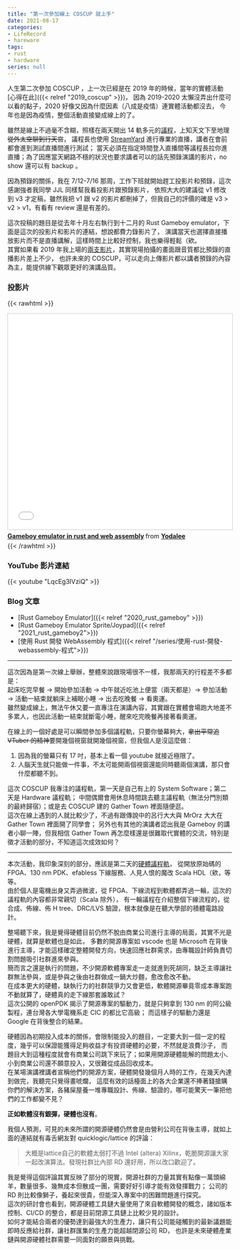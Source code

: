 ```yaml
---
title: "第一次參加線上 COSCUP 就上手"
date: 2021-08-17
categories:
- LifeRecord
- hareware
tags:
- rust
- hardware
series: null
---
```


人生第二次參加 COSCUP ，上一次已經是在 2019 年的時候，當年的實體活動[心得在此]({{< relref "2019_coscup" >}})，
因為 2019-2020 太懶沒弄出什麼可以看的點子，2020 好像又因為什麼因素（八成是疫情）連實體活動都沒去，
今年也是因為疫情，整個活動直接變成線上的了。
<!--more-->

雖然是線上不過毫不含糊，照樣在兩天開出 14 軌多元的[議程](https://coscup.org/2021/zh-TW/session)，上知天文下至地理~~從外太空聊到行天宮~~，
議程長也使用 [StreamYard](https://streamyard.com/) 進行專業的直播，講者在會前都會進到測試直播間進行測試；
當天必須在指定時間登入直播間等議程長拉你進直播；為了因應當天網路不穩的狀況也要求講者可以的話先預錄演講的影片，no show 還可以有 backup 。

因為預錄的關係，我在 7/12-7/16 那周，工作下班就開始趕工投影片和預錄，這次感謝強者我同學 JJL 同樣幫我看投影片跟預錄影片，
依照大大的建議從 v1 修改到 v3 才定稿，雖然我把 v1 跟 v2 的影片都刪掉了，但我自己的評價的確是 v3 > v2 > v1，有看有 review 還是有差的。

這次投稿的題目是從去年十月左右執行到十二月的 Rust Gameboy emulator，下面是這次的投影片和影片的連結，想說都費力錄影片了，
演講當天也選擇直接播放影片而不是直播講解，這樣時間上比較好控制，我也樂得輕鬆（欸。  
其實如果看 2019 年我上場的[兩支影片](https://www.youtube.com/watch?v=NVIUcNt-R8s)，其實現場拍攝的畫面跟音質都比預錄的直播影片差上不少，
也許未來的 COSCUP，可以走向上傳影片都以講者預錄的內容為主，能提供線下觀眾更好的演講品質。

### 投影片
{{< rawhtml >}}
<iframe src="//www.slideshare.net/slideshow/embed_code/key/tHZ4qm2TjJgmeU" width="595" height="485" frameborder="0" marginwidth="0" marginheight="0" scrolling="no" style="border:1px solid #CCC; border-width:1px; margin-bottom:5px; max-width: 100%;" allowfullscreen> </iframe> <div style="margin-bottom:5px"> <strong> <a href="//www.slideshare.net/youtang5/gameboy-emulator-in-rust-and-web-assembly" title="Gameboy emulator in rust and web assembly" target="_blank">Gameboy emulator in rust and web assembly</a> </strong> from <strong><a href="https://www.slideshare.net/youtang5" target="_blank">Yodalee</a></strong> </div>
{{< /rawhtml >}}

### YouTube 影片連結
{{< youtube "LqcEg3IVziQ" >}}

### Blog 文章
* [Rust Gameboy Emulator]({{< relref "2020_rust_gameboy" >}})
* [Rust Gameboy Emulator Sprite/Joypad]({{< relref "2021_rust_gameboy2">}})
* [使用 Rust 開發 WebAssembly 程式]({{< relref "/series/使用-rust-開發-webassembly-程式">}})

----

這次因為是第一次線上舉辦，整體來說跟現場很不一樣，我那兩天的行程差不多都是：  
起床吃完早餐 -> 開始參加活動 -> 中午就近吃池上便當（兩天都是）-> 參加活動 -> 活動一結束就躺床上補眠小睡 -> 出去吃晚餐 -> 看奧運。  
雖然變成線上，無法午休又要一直專注在演講內容，其實跟在實體會場跑大地差不多累人，也因此活動一結束就斷電小睡，醒來吃完晚餐再接著看奧運。  

在線上的一個好處是可以瞬間參加多個議程軌，只要你螢幕夠大，~~拿出平常追 VTuber 的精神~~要開幾個視窗就開幾個視窗，但我個人是沒這麼做：  
1. 因為我的螢幕只有 17 吋，基本上看一個 youtube 就接近極限了。
2. 人腦天生就只能做一件事，不太可能開兩個視窗還能同時聽兩個演講，那只會什麼都聽不到。

這次 COSCUP 我專注的議程軌，第一天是自己有上的 System Software；第二天是 Hardware 議程軌；
中間偶爾會用休息時間跳去聽主議程軌（無法分門別類的最終歸宿）；或是去 COSCUP 建的 Gather Town 裡面隨便逛。  
這次在線上遇到的人就比較少了，不過有跟傳說中的呂行大大與 MrOrz 大大在 Gather Town 裡面開了同學會；
另外也有其他的演講者認出我是 Gameboy 的講者小聊一陣，但我相信 Gather Town 再怎麼樣還是很難取代實體的交流，特別是徵才活動的部分，不知道這次成效如何？

----

本次活動，我印象深刻的部分，應該是第二天的[硬體議程軌](https://www.ptt.cc/bbs/Tech_Job/M.1627103659.A.B1D.html)，
從開放原始碼的 FPGA、130 nm PDK、efabless 下線服務、人見人恨的魔改 Scala HDL（欸，等等。  
由於個人是電機出身又弄過微波，從 FPGA、下線流程到軟體都弄過一輪，這次的議程軌的內容都非常親切（Scala 除外），
有一輪議程在介紹整個下線流程的，從合成、佈線、佈 H tree、DRC/LVS 驗證，根本就像是在聽大學部的積體電路設計。

整場聽下來，我是覺得硬體目前仍然不脫由商業公司進行主導的局面，其實不光是硬體，就算是軟體也是如此，
多數的開源專案如 vscode 也是 Microsoft 在背後進行主導，才能這樣確定整體開發方向，快速回應社群需求，由專職設計師負責切割問題吸引社群進來參與。  
簡而言之還是執行的問題，不少開源軟體專案走一走就進到死胡同，缺乏主導讓社群無法參與，或是參與之後由社群做成一鍋大炒麵，愈改愈改不動。  
在成本更大的硬體，缺執行力的社群競爭力又會更低，軟體開源畢竟零成本專案跑不動就算了，硬體真的走下線那套誰敢試？  
這次公開的 openPDK 揭示了開源專案的驅動力，就是只夠拿到 130 nm 的阿公級製程，連台灣各大學電機系走 CIC 的都比它高級；
而這樣子的驅動力還是 Google 在背後整合的結果。

硬體因為初期投入成本的關係，會限制能投入的題目，一定要大到一個一定的程度，幾乎可以保證能獲得足夠收益才有投資硬體的必要，不然就是浪費沙子，
而題目大到這種程度就會有商業公司跳下來玩了；如果用開源硬體能解的問題太小、小到商業公司還不願意投入，又很難從成品回收成本。  
在某場演講裡講者宣稱他們的開源方案，硬體開發幾個月人時的工作，在幾天內達到做完，我聽完只覺得畫唬爛，
這麼有效的話檯面上的各大企業還不捧著錢搶購你們的解決方案，各豬屎屋養一堆專職設計、佈線、驗證的，哪可能驚天一筆把他們的工作都變不見？  

**正如軟體沒有銀彈，硬體也沒有**。

我個人預測，可見的未來所謂的開源硬體仍然會是由營利公司在背後主導，就如上面的連結就有毒舌網友對 quicklogic/lattice 的評論：
> 大概是lattice自己的軟體太弱打不過 Intel (altera) Xilinx，乾脆開源讓大家一起改演算法。發現社群比內部 RD 還好用，所以改口歡迎了。

我是覺得這個評論其實反映了部分的現實，開源社群的力量其實有點像一萬頭綿羊，數量很多、幾無成本但散成一團，需要好好引導才能有效發揮戰力；
公司的 RD 則比較像獅子，養起來很貴，但能深入專案中的困難問題進行探究。  
這次的研討會也看到，開源硬體工具鏈大量使用了來自軟體開發的概念，諸如版本控制、CI/CD 的整合，都是目前閉源工具鏈上比較少見的設計。  
如何才能結合兩者的優勢達到最強大的生產力，讓只有公司能碰觸到的最新議題能即時反應給社群，讓社群匯集的生產力能超越閉源公司 RD，
也許是未來硬體產業鏈與開源硬體社群需要一同面對的願景與挑戰。  
